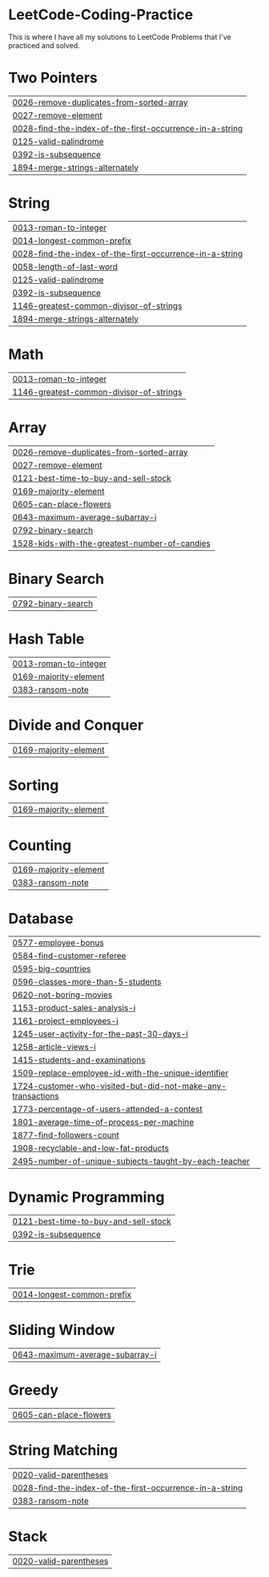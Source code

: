 # LeetCode-Coding-Practice
This is where I have all my solutions to LeetCode Problems that I've practiced and solved.


# Two Pointers
|  |
| ------- |
| [0026-remove-duplicates-from-sorted-array](https://github.com/Anou26/LeetCode-Coding/tree/master/0026-remove-duplicates-from-sorted-array) |
| [0027-remove-element](https://github.com/Anou26/LeetCode-Coding/tree/master/0027-remove-element) |
| [0028-find-the-index-of-the-first-occurrence-in-a-string](https://github.com/Anou26/LeetCode-Coding/tree/master/0028-find-the-index-of-the-first-occurrence-in-a-string) |
| [0125-valid-palindrome](https://github.com/Anou26/LeetCode-Coding/tree/master/0125-valid-palindrome) |
| [0392-is-subsequence](https://github.com/Anou26/LeetCode-Coding/tree/master/0392-is-subsequence) |
| [1894-merge-strings-alternately](https://github.com/Anou26/LeetCode-Coding/tree/master/1894-merge-strings-alternately) |
# String
|  |
| ------- |
| [0013-roman-to-integer](https://github.com/Anou26/LeetCode-Coding/tree/master/0013-roman-to-integer) |
| [0014-longest-common-prefix](https://github.com/Anou26/LeetCode-Coding/tree/master/0014-longest-common-prefix) |
| [0028-find-the-index-of-the-first-occurrence-in-a-string](https://github.com/Anou26/LeetCode-Coding/tree/master/0028-find-the-index-of-the-first-occurrence-in-a-string) |
| [0058-length-of-last-word](https://github.com/Anou26/LeetCode-Coding/tree/master/0058-length-of-last-word) |
| [0125-valid-palindrome](https://github.com/Anou26/LeetCode-Coding/tree/master/0125-valid-palindrome) |
| [0392-is-subsequence](https://github.com/Anou26/LeetCode-Coding/tree/master/0392-is-subsequence) |
| [1146-greatest-common-divisor-of-strings](https://github.com/Anou26/LeetCode-Coding/tree/master/1146-greatest-common-divisor-of-strings) |
| [1894-merge-strings-alternately](https://github.com/Anou26/LeetCode-Coding/tree/master/1894-merge-strings-alternately) |
# Math
|  |
| ------- |
| [0013-roman-to-integer](https://github.com/Anou26/LeetCode-Coding/tree/master/0013-roman-to-integer) |
| [1146-greatest-common-divisor-of-strings](https://github.com/Anou26/LeetCode-Coding/tree/master/1146-greatest-common-divisor-of-strings) |
# Array
|  |
| ------- |
| [0026-remove-duplicates-from-sorted-array](https://github.com/Anou26/LeetCode-Coding/tree/master/0026-remove-duplicates-from-sorted-array) |
| [0027-remove-element](https://github.com/Anou26/LeetCode-Coding/tree/master/0027-remove-element) |
| [0121-best-time-to-buy-and-sell-stock](https://github.com/Anou26/LeetCode-Coding/tree/master/0121-best-time-to-buy-and-sell-stock) |
| [0169-majority-element](https://github.com/Anou26/LeetCode-Coding/tree/master/0169-majority-element) |
| [0605-can-place-flowers](https://github.com/Anou26/LeetCode-Coding/tree/master/0605-can-place-flowers) |
| [0643-maximum-average-subarray-i](https://github.com/Anou26/LeetCode-Coding/tree/master/0643-maximum-average-subarray-i) |
| [0792-binary-search](https://github.com/Anou26/LeetCode-Coding/tree/master/0792-binary-search) |
| [1528-kids-with-the-greatest-number-of-candies](https://github.com/Anou26/LeetCode-Coding/tree/master/1528-kids-with-the-greatest-number-of-candies) |
# Binary Search
|  |
| ------- |
| [0792-binary-search](https://github.com/Anou26/LeetCode-Coding/tree/master/0792-binary-search) |
# Hash Table
|  |
| ------- |
| [0013-roman-to-integer](https://github.com/Anou26/LeetCode-Coding/tree/master/0013-roman-to-integer) |
| [0169-majority-element](https://github.com/Anou26/LeetCode-Coding/tree/master/0169-majority-element) |
| [0383-ransom-note](https://github.com/Anou26/LeetCode-Coding/tree/master/0383-ransom-note) |
# Divide and Conquer
|  |
| ------- |
| [0169-majority-element](https://github.com/Anou26/LeetCode-Coding/tree/master/0169-majority-element) |
# Sorting
|  |
| ------- |
| [0169-majority-element](https://github.com/Anou26/LeetCode-Coding/tree/master/0169-majority-element) |
# Counting
|  |
| ------- |
| [0169-majority-element](https://github.com/Anou26/LeetCode-Coding/tree/master/0169-majority-element) |
| [0383-ransom-note](https://github.com/Anou26/LeetCode-Coding/tree/master/0383-ransom-note) |
# Database
|  |
| ------- |
| [0577-employee-bonus](https://github.com/Anou26/LeetCode-Coding/tree/master/0577-employee-bonus) |
| [0584-find-customer-referee](https://github.com/Anou26/LeetCode-Coding/tree/master/0584-find-customer-referee) |
| [0595-big-countries](https://github.com/Anou26/LeetCode-Coding/tree/master/0595-big-countries) |
| [0596-classes-more-than-5-students](https://github.com/Anou26/LeetCode-Coding/tree/master/0596-classes-more-than-5-students) |
| [0620-not-boring-movies](https://github.com/Anou26/LeetCode-Coding/tree/master/0620-not-boring-movies) |
| [1153-product-sales-analysis-i](https://github.com/Anou26/LeetCode-Coding/tree/master/1153-product-sales-analysis-i) |
| [1161-project-employees-i](https://github.com/Anou26/LeetCode-Coding/tree/master/1161-project-employees-i) |
| [1245-user-activity-for-the-past-30-days-i](https://github.com/Anou26/LeetCode-Coding/tree/master/1245-user-activity-for-the-past-30-days-i) |
| [1258-article-views-i](https://github.com/Anou26/LeetCode-Coding/tree/master/1258-article-views-i) |
| [1415-students-and-examinations](https://github.com/Anou26/LeetCode-Coding/tree/master/1415-students-and-examinations) |
| [1509-replace-employee-id-with-the-unique-identifier](https://github.com/Anou26/LeetCode-Coding/tree/master/1509-replace-employee-id-with-the-unique-identifier) |
| [1724-customer-who-visited-but-did-not-make-any-transactions](https://github.com/Anou26/LeetCode-Coding/tree/master/1724-customer-who-visited-but-did-not-make-any-transactions) |
| [1773-percentage-of-users-attended-a-contest](https://github.com/Anou26/LeetCode-Coding/tree/master/1773-percentage-of-users-attended-a-contest) |
| [1801-average-time-of-process-per-machine](https://github.com/Anou26/LeetCode-Coding/tree/master/1801-average-time-of-process-per-machine) |
| [1877-find-followers-count](https://github.com/Anou26/LeetCode-Coding/tree/master/1877-find-followers-count) |
| [1908-recyclable-and-low-fat-products](https://github.com/Anou26/LeetCode-Coding/tree/master/1908-recyclable-and-low-fat-products) |
| [2495-number-of-unique-subjects-taught-by-each-teacher](https://github.com/Anou26/LeetCode-Coding/tree/master/2495-number-of-unique-subjects-taught-by-each-teacher) |
# Dynamic Programming
|  |
| ------- |
| [0121-best-time-to-buy-and-sell-stock](https://github.com/Anou26/LeetCode-Coding/tree/master/0121-best-time-to-buy-and-sell-stock) |
| [0392-is-subsequence](https://github.com/Anou26/LeetCode-Coding/tree/master/0392-is-subsequence) |
# Trie
|  |
| ------- |
| [0014-longest-common-prefix](https://github.com/Anou26/LeetCode-Coding/tree/master/0014-longest-common-prefix) |
# Sliding Window
|  |
| ------- |
| [0643-maximum-average-subarray-i](https://github.com/Anou26/LeetCode-Coding/tree/master/0643-maximum-average-subarray-i) |
# Greedy
|  |
| ------- |
| [0605-can-place-flowers](https://github.com/Anou26/LeetCode-Coding/tree/master/0605-can-place-flowers) |
# String Matching
|  |
| ------- |
| [0020-valid-parentheses](https://github.com/Anou26/LeetCode-Coding/tree/master/0020-valid-parentheses) |
| [0028-find-the-index-of-the-first-occurrence-in-a-string](https://github.com/Anou26/LeetCode-Coding/tree/master/0028-find-the-index-of-the-first-occurrence-in-a-string) |
| [0383-ransom-note](https://github.com/Anou26/LeetCode-Coding/tree/master/0383-ransom-note) |
# Stack
|  |
| ------- |
| [0020-valid-parentheses](https://github.com/Anou26/LeetCode-Coding/tree/master/0020-valid-parentheses) |